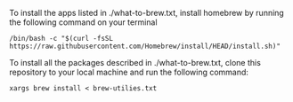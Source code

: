 To install the apps listed in ./what-to-brew.txt, install homebrew by running the following command on your terminal

```/bin/bash -c "$(curl -fsSL https://raw.githubusercontent.com/Homebrew/install/HEAD/install.sh)"```

To install all the packages described in ./what-to-brew.txt, clone this repository to your local machine and run the following command:

```xargs brew install < brew-utilies.txt```
